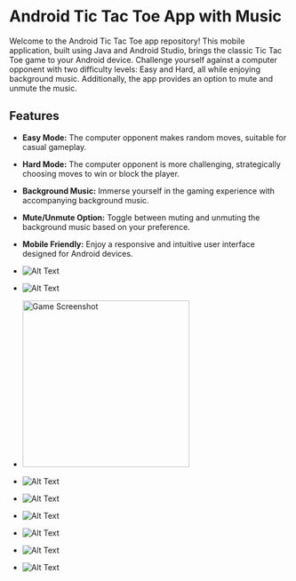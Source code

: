 # Android Tic Tac Toe App with Music

Welcome to the Android Tic Tac Toe app repository! This mobile application, built using Java and Android Studio, brings the classic Tic Tac Toe game to your Android device.
Challenge yourself against a computer opponent with two difficulty levels: Easy and Hard, all while enjoying background music. Additionally, the app provides an option to mute and unmute the music.

## Features

- **Easy Mode:** The computer opponent makes random moves, suitable for casual gameplay.
  
- **Hard Mode:** The computer opponent is more challenging, strategically choosing moves to win or block the player.

- **Background Music:** Immerse yourself in the gaming experience with accompanying background music.

- **Mute/Unmute Option:** Toggle between muting and unmuting the background music based on your preference.

- **Mobile Friendly:** Enjoy a responsive and intuitive user interface designed for Android devices.

- ![Alt Text](readme_image0.jpg)
- ![Alt Text](readme_image1.jpg)
- <img src="screenshots/readme_image1.jpg" alt="Game Screenshot" width="300"/>
- ![Alt Text](readme_image2.jpg)
- ![Alt Text](readme_image3.jpg)
- ![Alt Text](readme_image_loading.jpg)
- ![Alt Text](readme_image_win.jpg)
- ![Alt Text](readme_image_draw.jpg)
- ![Alt Text](readme_image_lose.jpg)
